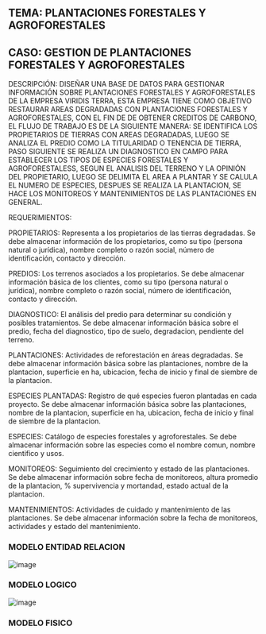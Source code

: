 ## TEMA: PLANTACIONES FORESTALES Y AGROFORESTALES
## CASO: GESTION DE PLANTACIONES FORESTALES Y AGROFORESTALES
DESCRIPCIÓN: DISEÑAR UNA BASE DE DATOS PARA GESTIONAR INFORMACIÓN SOBRE PLANTACIONES FORESTALES Y AGROFORESTALES DE LA EMPRESA VIRIDIS TERRA, ESTA EMPRESA TIENE COMO OBJETIVO RESTAURAR AREAS DEGRADADAS CON PLANTACIONES FORESTALES Y AGROFORESTALES, CON EL FIN DE DE OBTENER CREDITOS DE CARBONO, EL FLUJO DE TRABAJO ES DE LA SIGUIENTE MANERA: SE IDENTIFICA LOS PROPIETARIOS DE TIERRAS CON AREAS DEGRADADAS, LUEGO SE ANALIZA EL PREDIO COMO LA TITULARIDAD O TENENCIA DE TIERRA, PASO SIGUIENTE SE REALIZA UN DIAGNOSTICO EN CAMPO PARA ESTABLECER LOS TIPOS DE ESPECIES FORESTALES Y AGROFORESTALESS, SEGUN EL ANALISIS DEL TERRENO Y LA OPINIÓN DEL PROPIETARIO, LUEGO SE DELIMITA EL AREA A PLANTAR Y SE CALULA EL NUMERO DE ESPECIES, DESPUES SE REALIZA LA PLANTACION, SE HACE LOS MONITOREOS Y  MANTENIMIENTOS DE LAS PLANTACIONES EN GENERAL.

REQUERIMIENTOS:

PROPIETARIOS: Representa a los propietarios de las tierras degradadas. Se debe almacenar información de los propietarios, como su tipo (persona natural o jurídica), nombre completo o razón social, número de identificación, contacto y dirección.

PREDIOS: Los terrenos asociados a los propietarios. Se debe almacenar información básica de los clientes, como su tipo (persona natural o jurídica), nombre completo o razón social, número de identificación, contacto y dirección.

DIAGNOSTICO: El análisis del predio para determinar su condición y posibles tratamientos. Se debe almacenar información básica sobre el predio, fecha del diagnostico, tipo de suelo, degradacion, pendiente del terreno.

PLANTACIONES: Actividades de reforestación en áreas degradadas. Se debe almacenar información básica sobre las plantaciones, nombre de la plantacion, superficie en ha, ubicacion, fecha de inicio y final de siembre de la plantacion.

ESPECIES PLANTADAS: Registro de qué especies fueron plantadas en cada proyecto. Se debe almacenar información básica sobre las plantaciones, nombre de la plantacion, superficie en ha, ubicacion, fecha de inicio y final de siembre de la plantacion.

ESPECIES: Catálogo de especies forestales y agroforestales. Se debe almacenar información sobre las especies como el nombre comun, nombre cientifico y usos. 

MONITOREOS: Seguimiento del crecimiento y estado de las plantaciones. Se debe almacenar información sobre fecha de monitoreos, altura promedio de la plantacion, % supervivencia y mortandad, estado actual de la plantacion.

MANTENIMIENTOS: Actividades de cuidado y mantenimiento de las plantaciones. Se debe almacenar información sobre la fecha de monitoreos, actividades y estado del mantenimiento. 




### MODELO ENTIDAD RELACION
![image](https://github.com/user-attachments/assets/67d7359d-74db-4d46-af63-733f490f81fe)

### MODELO LOGICO
![image](https://github.com/user-attachments/assets/c891e6ba-0aca-4310-9e56-9809cce563d0)


### MODELO FISICO

